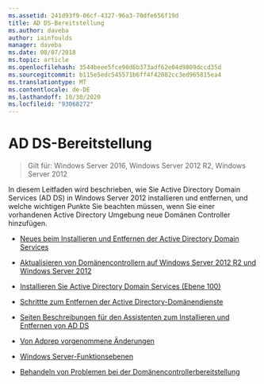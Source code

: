 ```yaml
---
ms.assetid: 241d93f9-06cf-4327-96a3-70dfe656f19d
title: AD DS-Bereitstellung
ms.author: daveba
author: iainfoulds
manager: daveba
ms.date: 08/07/2018
ms.topic: article
ms.openlocfilehash: 3544beee5fce90d6b373adf62e04d9809dccd35d
ms.sourcegitcommit: b115e5edc545571b6ff4f42082cc3ed965815ea4
ms.translationtype: MT
ms.contentlocale: de-DE
ms.lasthandoff: 10/30/2020
ms.locfileid: "93068272"
---
```

# <a name="ad-ds-deployment"></a>AD DS-Bereitstellung

>Gilt für: Windows Server 2016, Windows Server 2012 R2, Windows Server 2012

In diesem Leitfaden wird beschrieben, wie Sie Active Directory Domain Services (AD DS) in Windows Server 2012 installieren und entfernen, und welche wichtigen Punkte Sie beachten müssen, wenn Sie einer vorhandenen Active Directory Umgebung neue Domänen Controller hinzufügen.

- [Neues beim Installieren und Entfernen der Active Directory Domain Services](../../ad-ds/deploy/What-s-New-in-Active-Directory-Domain-Services-Installation-and-Removal.md)

- [Aktualisieren von Domänencontrollern auf Windows Server 2012 R2 und Windows Server 2012](../../ad-ds/deploy/Upgrade-Domain-Controllers-to-Windows-Server-2012-R2-and-Windows-Server-2012.md)

- [Installieren Sie Active Directory Domain Services &#40;Ebene 100&#41;](../../ad-ds/deploy/Install-Active-Directory-Domain-Services--Level-100-.md)

- [Schrittte zum Entfernen der Active Directory-Domänendienste](assetId:///99b97af0-aa7e-41ed-8c81-4eee6c03eb4c)

- [Seiten Beschreibungen für den Assistenten zum Installieren und Entfernen von AD DS](../../ad-ds/deploy/AD-DS-Installation-and-Removal-Wizard-Page-Descriptions.md)

- [Von Adprep vorgenommene Änderungen](../../ad-ds/deploy/adprep/Changes-Made-by-Adprep.md)

- [Windows Server-Funktionsebenen](../../ad-ds/active-directory-functional-levels.md)

- [Behandeln von Problemen bei der Domänencontrollerbereitstellung](../../ad-ds/deploy/Troubleshooting-Domain-Controller-Deployment.md)
